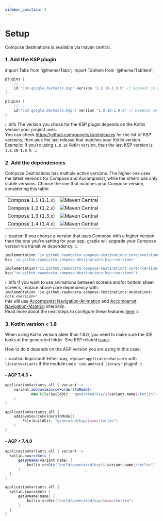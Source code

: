 ```yaml
---
sidebar_position: 2
---
```


# Setup

Compose destinations is available via maven central.

### 1. Add the KSP plugin

import Tabs from '@theme/Tabs';
import TabItem from '@theme/TabItem';

<Tabs>
  <TabItem value="groovy" label=".gradle" default>

```groovy title=build.gradle(:app)
plugins {
    //...
    id 'com.google.devtools.ksp' version '1.8.10-1.0.9' // Depends on your kotlin version
}
```
  
  </TabItem>
  <TabItem value="kotlin" label=".gradle.kts">

```kotlin title=build.gradle.kts(:app)
plugins {
    //...
    id("com.google.devtools.ksp") version "1.8.10-1.0.9" // Depends on your kotlin version
}
```

  </TabItem>
</Tabs>

:::info
The version you chose for the KSP plugin depends on the Kotlin version your project uses.   
You can check https://github.com/google/ksp/releases for the list of KSP versions, then pick the last release that matches your Kotlin version.
Example:
If you're using `1.8.10` Kotlin version, then the last KSP version is `1.8.10-1.0.9`.
:::

### 2. Add the dependencies

Compose Destinations has multiple active versions. 
The higher one uses the latest versions for Compose and Accompanist, while the others use only stable versions.
Choose the one that matches your Compose version, considering this table:

<table>
 <tr>
  <td>Compose 1.1 (1.1.x)</td><td><img alt="Maven Central" src="https://img.shields.io/maven-metadata/v?versionPrefix=1.5&color=blue&metadataUrl=https://s01.oss.sonatype.org/service/local/repo_groups/public/content/io/github/raamcosta/compose-destinations/core/maven-metadata.xml&style=for-the-badge)](https://maven-badges.herokuapp.com/maven-central/io.github.raamcosta.compose-destinations/core)"></img></td>
 </tr>
 <tr>
  <td>Compose 1.2 (1.2.x)</td><td><img alt="Maven Central" src="https://img.shields.io/maven-metadata/v?versionPrefix=1.6&color=blue&metadataUrl=https://s01.oss.sonatype.org/service/local/repo_groups/public/content/io/github/raamcosta/compose-destinations/core/maven-metadata.xml&style=for-the-badge)](https://maven-badges.herokuapp.com/maven-central/io.github.raamcosta.compose-destinations/core)"></img></td>
 </tr>
 <tr>
  <td>Compose 1.3 (1.3.x)</td><td><img alt="Maven Central" src="https://img.shields.io/maven-metadata/v?versionPrefix=1.7&color=blue&metadataUrl=https://s01.oss.sonatype.org/service/local/repo_groups/public/content/io/github/raamcosta/compose-destinations/core/maven-metadata.xml&style=for-the-badge)](https://maven-badges.herokuapp.com/maven-central/io.github.raamcosta.compose-destinations/core)"></img></td>
 </tr>
 <tr>
  <td>Compose 1.4 (1.4.x)</td><td><img alt="Maven Central" src="https://img.shields.io/maven-metadata/v?versionPrefix=1.8&color=blue&metadataUrl=https://s01.oss.sonatype.org/service/local/repo_groups/public/content/io/github/raamcosta/compose-destinations/core/maven-metadata.xml&style=for-the-badge)](https://maven-badges.herokuapp.com/maven-central/io.github.raamcosta.compose-destinations/core)"></img></td>
 </tr>
</table>

:::caution
If you choose a version that uses Compose with a higher version then the one you're setting for your app, gradle will upgrade your Compose version via transitive dependency.
:::

<Tabs>
  <TabItem value="groovy" label=".gradle" default>

```groovy title=build.gradle(:app)
implementation 'io.github.raamcosta.compose-destinations:core:<version>'
ksp 'io.github.raamcosta.compose-destinations:ksp:<version>'    
```
  
  </TabItem>
  <TabItem value="kotlin" label=".gradle.kts">

```kotlin title=build.gradle.kts(:app)
implementation("io.github.raamcosta.compose-destinations:core:<version>")
ksp("io.github.raamcosta.compose-destinations:ksp:<version>")
```

  </TabItem>
</Tabs>

:::info
If you want to use animations between screens and/or bottom sheet screens, replace above core dependency with:  
`implementation 'io.github.raamcosta.compose-destinations:animations-core:<version>'`   
this will use [Accompanist Navigation-Animation](https://github.com/google/accompanist/tree/main/navigation-animation) and [Accompanist Navigation-Material](https://github.com/google/accompanist/tree/main/navigation-material) internally.   
Read more about the next steps to configure these features [here](styles-and-animations)
:::


### 3. Kotlin version < 1.8

When using Kotlin version older than 1.8.0, you need to make sure the IDE looks at the generated folder.
See KSP related [issue](https://github.com/google/ksp/issues/37).  

How to do it depends on the AGP version you are using in this case:

:::caution Important!
Either way, replace `applicationVariants` with `libraryVariants` if the module uses `'com.android.library'` plugin!
:::


#### - AGP 7.4.0 +

<Tabs>
  <TabItem value="groovy" label=".gradle" default>

```groovy title=build.gradle
applicationVariants.all { variant ->
    variant.addJavaSourceFoldersToModel(
            new File(buildDir, "generated/ksp/${variant.name}/kotlin")
    )
}
```
  
  </TabItem>
  <TabItem value="kotlin" label=".gradle.kts">

```kotlin title=build.gradle.kts
applicationVariants.all {
    addJavaSourceFoldersToModel(
        File(buildDir, "generated/ksp/$name/kotlin")
    )
}
```

  </TabItem>
</Tabs>

#### - AGP < 7.4.0

<Tabs>
  <TabItem value="groovy" label=".gradle" default>

```groovy title=build.gradle
applicationVariants.all { variant ->
  kotlin.sourceSets {
      getByName(variant.name) {
          kotlin.srcDir("build/generated/ksp/${variant.name}/kotlin")
      }
  }
}
```
  
  </TabItem>
  <TabItem value="kotlin" label=".gradle.kts">

```kotlin title=build.gradle.kts
applicationVariants.all {
  kotlin.sourceSets {
      getByName(name) {
          kotlin.srcDir("build/generated/ksp/$name/kotlin")
      }
  }
}
```

  </TabItem>
</Tabs>
